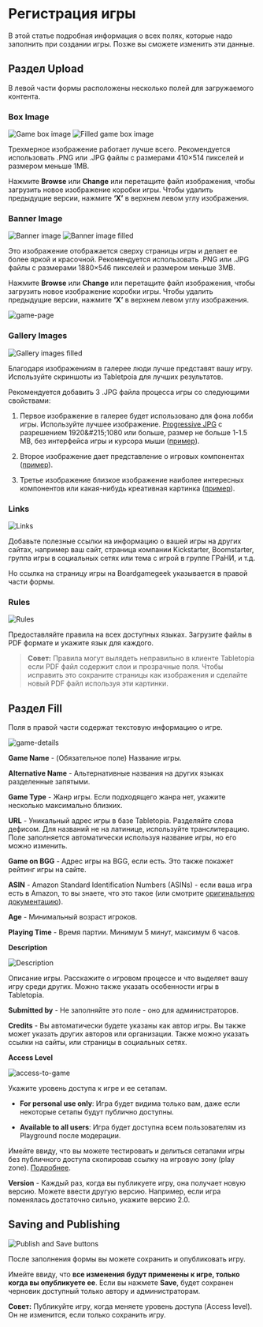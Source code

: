 # Регистрация игры

В этой статье подробная информация о всех полях, которые надо заполнить при создании игры. Позже вы сможете изменить эти данные.

## Раздел Upload

В левой части формы расположены несколько полей для загружаемого контента.

### Box Image

![Game box image](http://help.tabletopia.com/wp-content/uploads/2015/07/game_box.png) ![Filled game box image](http://help.tabletopia.com/wp-content/uploads/2015/07/game_box_filled.png)

Трехмерное изображение работает лучше всего. Рекомендуется использовать .PNG или .JPG файлы с размерами 410&#215;514 пикселей и размером меньше 1MB.

Нажмите **Browse** или **Change** или перетащите файл изображения, чтобы загрузить новое изображение коробки игры. Чтобы удалить предыдущие версии, нажмите **&#8216;X&#8217;** в верхнем левом углу изображения.

### Banner Image

![Banner image](http://help.tabletopia.com/wp-content/uploads/2015/07/banner.png) ![Banner image filled](http://help.tabletopia.com/wp-content/uploads/2015/07/banner_filled.png)

Это изображение отображается сверху страницы игры и делает ее более яркой и красочной.
Рекомендуется использовать .PNG или .JPG файлы с размерами 1880&#215;546 пикселей и размером меньше 3MB.

Нажмите **Browse** или **Change** или перетащите файл изображения, чтобы загрузить новое изображение коробки игры. Чтобы удалить предыдущие версии, нажмите **&#8216;X&#8217;** в верхнем левом углу изображения.

![game-page](http://help.tabletopia.com/wp-content/uploads/2017/02/game-page.png)

### Gallery Images

![Gallery images filled](http://help.tabletopia.com/wp-content/uploads/2015/07/gallery_filled.png)

Благодаря изображениям в галерее люди лучше представят вашу игру. Используйте скриншоты из Tabletpoia для лучших результатов. 

Рекомендуется добавить 3 .JPG файла процесса игры со следующими свойствами:

1. Первое изображение в галерее будет использовано для фона лобби игры. Используйте лучшее изображение. [Progressive JPG](https://msdn.microsoft.com/en-us/library/ee720036(v=vs.85).aspx) с разрешением 1920&#215;1080 или больше, размер не больше 1-1.5 MB, без интерфейса игры и курсора мыши ([пример](http://help.tabletopia.com/wp-content/uploads/2015/11/Keltis.jpg)).

2. Второе изображение дает представление о игровых компонентах ([пример](http://help.tabletopia.com/wp-content/uploads/2015/11/Alien-Frontiers.jpg)).

3. Третье изображение близкое изображение наиболее интересных компонентов или какая-нибудь креативная картинка ([пример](http://help.tabletopia.com/wp-content/uploads/2015/11/Sword-and-Sorcery.jpg)).

### Links

![Links](http://help.tabletopia.com/wp-content/uploads/2015/07/links.png)

Добавьте полезные ссылки на информацию о вашей игры на других сайтах, например ваш сайт, страница компании Kickstarter, Boomstarter, группа игры в социальных сетях или тема с игрой в группе ГРаНИ, и т.д.

Но ссылка на страницу игры на Boardgamegeek указывается в правой части формы.

### Rules

![Rules](https://help.tabletopia.com/wp-content/uploads/2019/12/rules-13.12.19.png)

Предоставляйте правила на всех доступных языках. Загрузите файлы в PDF формате и укажите язык для каждого.

> **Совет:** Правила могут вылядеть неправильно в клиенте Tabletopia если PDF файл содержит слои и прозрачные поля. Чтобы исправить это сохраните страницы как изображения и сделайте новый PDF файл используя эти картинки.

## Раздел Fill

Поля в правой части содержат текстовую информацию о игре.

![game-details](https://help.tabletopia.com/wp-content/uploads/2019/12/game-details-13.12.19.png)

**Game Name** - (Обязательное поле) Название игры. 

**Alternative Name** -  Альтернативные названия на других языках разделенные запятыми.

**Game Type** - Жанр игры. Если подходящего жанра нет, укажите несколько максимально близких.

**URL** - Уникальный адрес игры в базе Tabletopia. Разделяйте слова дефисом. Для названий не на латинице, используйте транслитерацию.
Поле заполняется автоматически используя название игры, но его можно изменить.

**Game on BGG** - Адрес игры на BGG, если есть. Это также покажет рейтинг игры на сайте.

**ASIN** - Amazon Standard Identification Numbers (ASINs) - если ваша игра есть в Amazon, то вы знаете, что это такое (или смотрите [оригинальную документацию](https://help.tabletopia.com/knowledge-base/how-to-fill-in-a-game-form/#Fill)).

**Age** - Минимальный возраст игроков.

**Playing Time** - Время партии. Минимум 5 минут, максимум 6 часов.

**Description**

![Description](http://help.tabletopia.com/wp-content/uploads/2015/07/description.png)

Описание игры. Расскажите о игровом процессе и что выделяет вашу игру среди других. Можно также указать особенности игры в Tabletopia.

**Submitted by** - Не заполняйте это поле - оно для администраторов.

**Credits** - Вы автоматически будете указаны как автор игры. Вы также может указать других авторов или организации. Также можно указать ссылки на сайты, или страницы в социальных сетях.

**Access Level**

![access-to-game](http://help.tabletopia.com/wp-content/uploads/2016/12/access-to-game.png)

Укажите уровень доступа к игре и ее сетапам. 

* **For personal use only**: Игра будет видима только вам, даже если некоторые сетапы будут публично доступны.

* **Available to all users**: Игра будет доступна всем пользователям из Playground после модерации.

Имейте ввиду, что вы можете тестировать и делиться сетапами игры без публичного доступа скопировав ссылку на игровую зону (play zone). [Подробнее](play-zones.md).

**Version** - Каждый раз, когда вы публикуете игру, она получает новую версию. Можете ввести другую версию. Например, если игра поменялась достаточно сильно, укажите версию 2.0.

## Saving and Publishing

![Publish and Save buttons](http://help.tabletopia.com/wp-content/uploads/2015/07/publish_save.png)

После заполнения формы вы можете сохранить и опубликовать игру.

Имейте ввиду, что **все изменения будут применены к игре, только когда вы опубликуете ее**. Если вы нажмете **Save**, будет сохранен черновик доступный только автору и администраторам.

**Совет:** Публикуйте игру, когда меняете уровень доступа (Access level). Он не изменится, если только сохранить игру.
